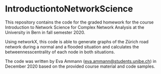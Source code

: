 # IntroductiontoNetworkScience
This repository contains the code for the graded homework for the course Introduction to Network Science for Complex Network Analysis at the University in Bern in fall semester 2020.

Using networkX, this code is able to generate graphs of the Zürich road network during a normal and a flooded situation and calculates the betweennesscentrality of each node in both situations.

The code was written by Eva Ammann (eva.ammann@students.unibe.ch) in December 2020 based on the provided course material and code samples.

